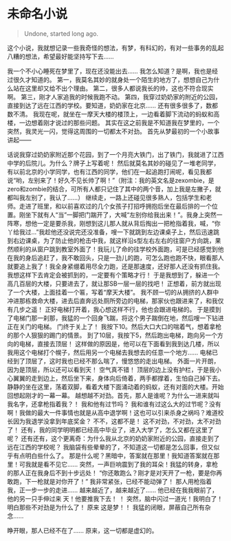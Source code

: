 # 未命名小说
> Undone, started long ago.

这个小说，我就想记录一些我奇怪的想法，有梦，有科幻的，有对一些事务的乱起八糟的想法，希望最好能坚持写下去……



我一个不小心睡死在梦里了，现在还没能出去……
我怎么知道？是啊，我也是经过很久才知道的。
第一，我莫名其妙的就身处一个陌生的地方了，想想自己为什么站在这里却又给不出个理由。
第二，很多人都说我长的帅，这也不符合现实啊。
第三，刚才人家追我的时候我跑不动。
第四，我穿过奶奶家的附近的公园，直接到达了远在江西的学校。要知道，奶奶家在北京……
还有很多很多了，数都数不清。
我现在呢，就坐在一摩天大楼的楼顶上，一边看着脚下流动的蚂蚁和高楼，一边想着刚才说过的那些问题。
其实在这之前我是不知道我在梦里的，一个突然，我灵光一闪，觉得这周围的一切都太不对劲。
首先从梦最初的一个小故事讲起——

话说我穿过奶奶家附近那个花园，到了一个月亮大铁门，出了铁门，我就进了江西中学的后院儿。为什么？牌子上写着呢！
然后就莫名其妙的碰见了一堆老同学，有以前北京的小学同学，也有江西的同学，他们在一起追跑打闹呢，看见我都说“哟，左别来了！好久不见长帅了啊！”（附注：我的英文名是zexombie，是zero和zombie的结合，可所有人都只记住了其中的两个音，加上我是左撇子，就都叫我左别了，我认了……）
继续走，一路上还碰见很多熟人，包括学生和老师。走进了班里，和以前喜欢过的几个女孩子打招呼拥抱后坐在最后排的一个位置。刚坐下就有人“当”一脚把门踹开了，大喊“左别你给我出来！”。我身上突然一阵寒，想他一定是要杀我，刚想到这儿那人就从背后掏出一把枪指着我，喊，“你丫给我过...”我趁他还没说完还没准备，嗖一下就跳到左边课桌子上，然后迅速跳到右边课桌，为了防止他的枪击中我，就这样沿s型左右左右的往窗户方向跳，果然顺利的从窗户跳到教室外面了！我玩儿了命的往学校外面跑，可是已经感觉到他在我的身后追赶了，我不敢回头，只是一劲儿的跑，可怎么跑也跑不快，眼看那人就要追上我了！我全身紧绷着用尽全力跑，还是那速度，还好那人还没有抓住我。
我想这样下去肯定会被抓到的，一定要有个策略才行！
于是我想到了，躲进一个高几百层的大楼，只要进去了，就让那SB一层一层的找吧！
正想着，前方就出现了一个大楼，上面挂着一个匾，写着“摩天大楼”。
我不顾一切的从拥挤的人群中冲进那栋救命大楼，进去后直奔远处厕所旁边的电梯，那家伙也跟进来了，和我仅有几步之遥！
正好电梯打开着，我心想这样不行，他也会跟进电梯的。
于是摸到了电梯门那一刹那，我猛的一个回身飞踹，将这个男子踹倒在地，然后嗖一下钻进正在关门的电梯。
门终于关上了！
我按下10。然后大口大口的喘着气，想着拿枪的那个人狠狠的踢门的情景。
到了10层，我按下5，然后跑出电梯，跑向另一个方向的电梯，直接去顶层！
这样做的原因是，他可以在下面看到我到达几楼，所以我用这个电梯打个幌子，然后用另一个电梯去我想去的任意一个地方……
电梯已经到了顶层了，这时我也已经不那么喘了，慢悠悠的走出电梯。
外面一片开朗，因为是顶层，所以还可以看到天！
空气真不错！
顶层的边上没有护栏，于是我小心翼翼的走到边上，然后坐下来，身体向后倚着，两手都撑着，生怕自己掉下去。
静静的坐在这里，荡着双脚，看着大楼下面涌动着的蚂蚁，还有对面的大楼。开始回想起刚才的一幕一幕。
越想越不对劲。首先，那人是谁呢？为什么一进来就叫我名字，还拿枪指着我？！
我和他有过节吗？
我和谁有过这么大的过节呢？没有啊！我做的最大一件事情也就是从高中退学啊！这也可以引来杀身之祸吗？难道校长因为我退学没拿到年底奖金？
不不，这都不是！
这不对劲，不对劲，太不对劲了！
还有，我的同学明明都已经高中毕业了，进入大学了，怎么又都在这里了呢？
还有还有，这个更离奇：为什么我从北京的奶奶家附近的公园，直接走到了远在江西的学校呢？
我脑袋有些晕晕的了，不知道这一切都是怎么回事，但又似乎有点明白些什么了。
那是什么呢？黑暗中，答案就在那里！我知道答案就在那里！可我就是看不见它……
突然，一声巨响震到了我的耳朵！我猛的转身，拿枪的那人正在我身后不到十步远处！
“你还敢跑么？刚才是对天开了一枪，要是你再敢跑，下一枪就是对你开了！”
我非常紧张，已经不能动弹了！
那人用枪指着我，正一步一步的走进……
越来越近了，越来越近了……
他已经在我我眼前了，他的另一只手伸过来
天！他要推我下去！
！
突然，脑中闪过一道光！我明白了！明白那些不对劲是为什么了！
原来
这是梦！！
我猛的闭眼，屏蔽自己所有杂念……



睁开眼，那人已经不在了……
原来，这一切都是虚幻的。
